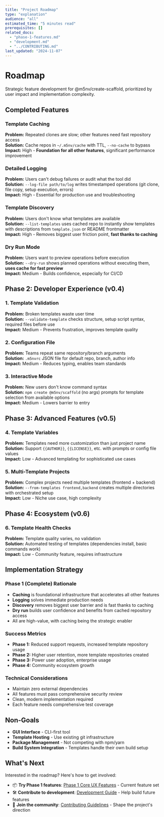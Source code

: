 ```yaml
---
title: "Project Roadmap"
type: "explanation"
audience: "all"
estimated_time: "5 minutes read"
prerequisites: []
related_docs:
  - "phase-1-features.md"
  - "development.md"
  - "../CONTRIBUTING.md"
last_updated: "2024-11-07"
---
```


# Roadmap

Strategic feature development for @m5nv/create-scaffold, prioritized by user
impact and implementation complexity.

## Completed Features

### Template Caching

**Problem:** Repeated clones are slow; other features need fast repository
access  
**Solution:** Cache repos in `~/.m5nv/cache` with TTL, `--no-cache` to bypass  
**Impact:** High - **Foundation for all other features**, significant
performance improvement

### Detailed Logging

**Problem:** Users can't debug failures or audit what the tool did  
**Solution:** `--log-file path/to/log` writes timestamped operations (git clone,
file copy, setup execution, errors)  
**Impact:** High - Essential for production use and troubleshooting

### Template Discovery

**Problem:** Users don't know what templates are available  
**Solution:** `--list-templates` uses cached repo to instantly show templates
with descriptions from `template.json` or README frontmatter  
**Impact:** High - Removes biggest user friction point, **fast thanks to
caching**

### Dry Run Mode

**Problem:** Users want to preview operations before execution  
**Solution:** `--dry-run` shows planned operations without executing them,
**uses cache for fast preview**  
**Impact:** Medium - Builds confidence, especially for CI/CD

## Phase 2: Developer Experience (v0.4)

### 1. Template Validation

**Problem:** Broken templates waste user time  
**Solution:** `--validate-template` checks structure, setup script syntax,
required files before use  
**Impact:** Medium - Prevents frustration, improves template quality

### 2. Configuration File

**Problem:** Teams repeat same repository/branch arguments  
**Solution:** `.m5nvrc` JSON file for default repo, branch, author info  
**Impact:** Medium - Reduces typing, enables team standards

### 3. Interactive Mode

**Problem:** New users don't know command syntax  
**Solution:** `npm create @m5nv/scaffold` (no args) prompts for template
selection from available options  
**Impact:** Medium - Lowers barrier to entry

## Phase 3: Advanced Features (v0.5)

### 4. Template Variables

**Problem:** Templates need more customization than just project name  
**Solution:** Support `{{AUTHOR}}`, `{{LICENSE}}`, etc. with prompts or config
file values  
**Impact:** Low - Advanced templating for sophisticated use cases

### 5. Multi-Template Projects

**Problem:** Complex projects need multiple templates (frontend + backend)  
**Solution:** `--from-templates frontend,backend` creates multiple directories
with orchestrated setup  
**Impact:** Low - Niche use case, high complexity

## Phase 4: Ecosystem (v0.6)

### 6. Template Health Checks

**Problem:** Template quality varies, no validation  
**Solution:** Automated testing of templates (dependencies install, basic
commands work)  
**Impact:** Low - Community feature, requires infrastructure

## Implementation Strategy

### Phase 1 (Complete) Rationale

- **Caching** is foundational infrastructure that accelerates all other features
- **Logging** solves immediate production needs
- **Discovery** removes biggest user barrier and is fast thanks to caching
- **Dry run** builds user confidence and benefits from cached repository access
- All are high-value, with caching being the strategic enabler

### Success Metrics

- **Phase 1:** Reduced support requests, increased template repository usage
- **Phase 2:** Higher user retention, more template repositories created
- **Phase 3:** Power user adoption, enterprise usage
- **Phase 4:** Community ecosystem growth

### Technical Considerations

- Maintain zero external dependencies
- All features must pass comprehensive security review
- Clean, modern implementation required
- Each feature needs comprehensive test coverage

## Non-Goals

- **GUI Interface** - CLI-first tool
- **Template Hosting** - Use existing git infrastructure
- **Package Management** - Not competing with npm/yarn
- **Build System Integration** - Templates handle their own build setup

## What's Next

Interested in the roadmap? Here's how to get involved:

- 📦 **Try Phase 1 features**: [Phase 1 Core UX Features](phase-1-features.md) -
  Current feature set
- 🛠️ **Contribute to development**: [Development Guide](development.md) - Help
  build future features
- 🤝 **Join the community**: [Contributing Guidelines](../CONTRIBUTING.md) -
  Shape the project's direction
